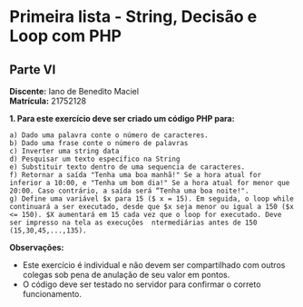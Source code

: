 # Primeira lista - String, Decisão e Loop com PHP
## Parte VI

**Discente:** Iano de Benedito Maciel<br>
**Matrícula:** 21752128<br>

**1. Para este exercício deve ser criado um código PHP para:**
    
    a) Dado uma palavra conte o número de caracteres.
    b) Dado uma frase conte o número de palavras
    c) Inverter uma string data
    d) Pesquisar um texto específico na String
    e) Substituir texto dentro de uma sequencia de caracteres.
    f) Retornar a saída "Tenha uma boa manhã!" Se a hora atual for inferior a 10:00, e "Tenha um bom dia!" Se a hora atual for menor que 20:00. Caso contrário, a saída será “Tenha uma boa noite!".
    g) Define uma variável $x para 15 ($ x = 15). Em seguida, o loop while continuará a ser executado, desde que $x seja menor ou igual a 150 ($x <= 150). $X aumentará em 15 cada vez que o loop for executado. Deve ser impresso na tela as execuções  ntermediárias antes de 150 (15,30,45,...,135).
**Observações:**
- Este exercício é individual e não devem ser
compartilhado com outros colegas sob pena de anulação de seu valor
em pontos.
- O código deve ser testado no servidor para confirmar o
correto funcionamento.